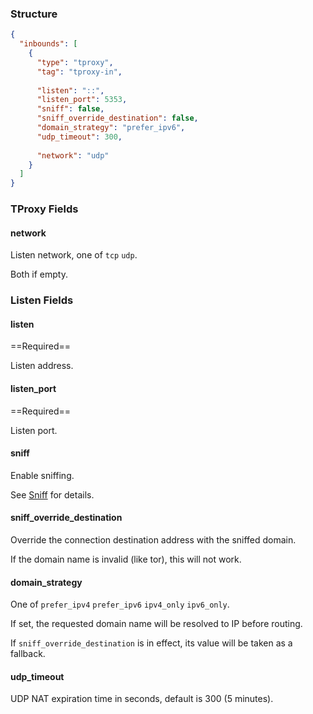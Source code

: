 ### Structure

```json
{
  "inbounds": [
    {
      "type": "tproxy",
      "tag": "tproxy-in",
      
      "listen": "::",
      "listen_port": 5353,
      "sniff": false,
      "sniff_override_destination": false,
      "domain_strategy": "prefer_ipv6",
      "udp_timeout": 300,
      
      "network": "udp"
    }
  ]
}
```

### TProxy Fields

#### network

Listen network, one of `tcp` `udp`.

Both if empty.

### Listen Fields

#### listen

==Required==

Listen address.

#### listen_port

==Required==

Listen port.

#### sniff

Enable sniffing.

See [Sniff](/configuration/route/sniff/) for details.

#### sniff_override_destination

Override the connection destination address with the sniffed domain.

If the domain name is invalid (like tor), this will not work.

#### domain_strategy

One of `prefer_ipv4` `prefer_ipv6` `ipv4_only` `ipv6_only`.

If set, the requested domain name will be resolved to IP before routing.

If `sniff_override_destination` is in effect, its value will be taken as a fallback.

#### udp_timeout

UDP NAT expiration time in seconds, default is 300 (5 minutes).
